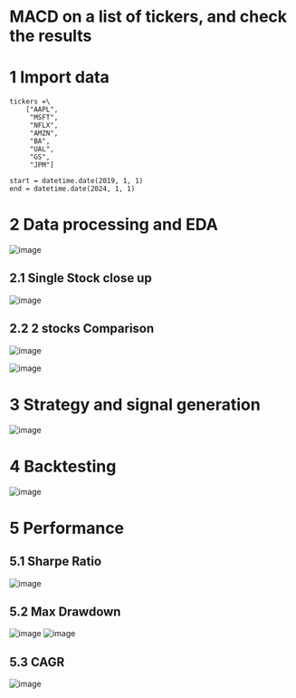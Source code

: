# MACD on a list of tickers, and check the results

# 1  Import data
```
tickers =\
    ["AAPL",
     "MSFT",
     "NFLX",
     "AMZN",
     "BA",
     "UAL",
     "GS",
     "JPM"]

start = datetime.date(2019, 1, 1)
end = datetime.date(2024, 1, 1)
 ```
# 2  Data processing and EDA
![image](https://github.com/Liangrui0431/Backtesting-sample/assets/56618096/6036a080-0899-4912-8edd-f9a2cf87220a)

## 2.1  Single Stock close up
![image](https://github.com/Liangrui0431/Backtesting-sample/assets/56618096/3e7ad046-ada9-4c9b-9152-0e7efb05947c)

## 2.2  2 stocks Comparison
![image](https://github.com/Liangrui0431/Backtesting-sample/assets/56618096/abdbc7cd-6c16-4cdb-9217-bd3862680cd1)

![image](https://github.com/Liangrui0431/Backtesting-sample/assets/56618096/974ef913-54be-4a85-b68d-c11461741945)

# 3  Strategy and signal generation
![image](https://github.com/Liangrui0431/Backtesting-sample/assets/56618096/153835f8-2709-4ab9-a6a9-b33a35d7062f)

# 4  Backtesting
![image](https://github.com/Liangrui0431/Backtesting-sample/assets/56618096/968d0ee0-e909-46fa-9172-cdc18ad743b8)

# 5  Performance
## 5.1  Sharpe Ratio
![image](https://github.com/Liangrui0431/Backtesting-sample/assets/56618096/55a860a1-c787-4a28-90ae-92ac630caed2)

## 5.2  Max Drawdown
![image](https://github.com/Liangrui0431/Backtesting-sample/assets/56618096/2c5e361b-1410-41af-997f-34b459ee3743)
![image](https://github.com/Liangrui0431/Backtesting-sample/assets/56618096/3fcf73ce-4c63-4029-921d-cafc13c66891)

## 5.3  CAGR
![image](https://github.com/Liangrui0431/Backtesting-sample/assets/56618096/cb1b88d0-d0c1-4a11-b187-8be79afd4c57)

